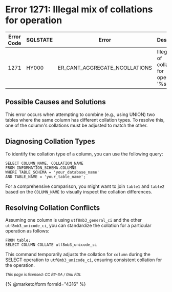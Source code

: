 # Error 1271: Illegal mix of collations for operation

| Error Code | SQLSTATE | Error                            | Description                                  |
| ---------- | -------- | -------------------------------- | -------------------------------------------- |
| 1271       | HY000    | ER\_CANT\_AGGREGATE\_NCOLLATIONS | Illegal mix of collations for operation '%s' |

## Possible Causes and Solutions

This error occurs when attempting to combine (e.g., using UNION) two tables where the same column has different collation types. To resolve this, one of the column's collations must be adjusted to match the other.

## Diagnosing Collation Types

To identify the collation type of a column, you can use the following query:

```
SELECT COLUMN_NAME, COLLATION_NAME
FROM INFORMATION_SCHEMA.COLUMNS
WHERE TABLE_SCHEMA = 'your_database_name'
AND TABLE_NAME = 'your_table_name';
```

For a comprehensive comparison, you might want to join `table1` and `table2` based on the `COLUMN_NAME` to visually inspect the collation differences.

## Resolving Collation Conflicts

Assuming one column is using `utf8mb3_general_ci` and the other `utf8mb3_unicode_ci`, you can standardize the collation for a particular operation as follows:

```
FROM table;
SELECT COLUMN COLLATE utf8mb3_unicode_ci
```

This command temporarily adjusts the collation for `column` during the SELECT operation to `utf8mb3_unicode_ci`, ensuring consistent collation for the operation.

<sub>_This page is licensed: CC BY-SA / Gnu FDL_</sub>

{% @marketo/form formId="4316" %}
